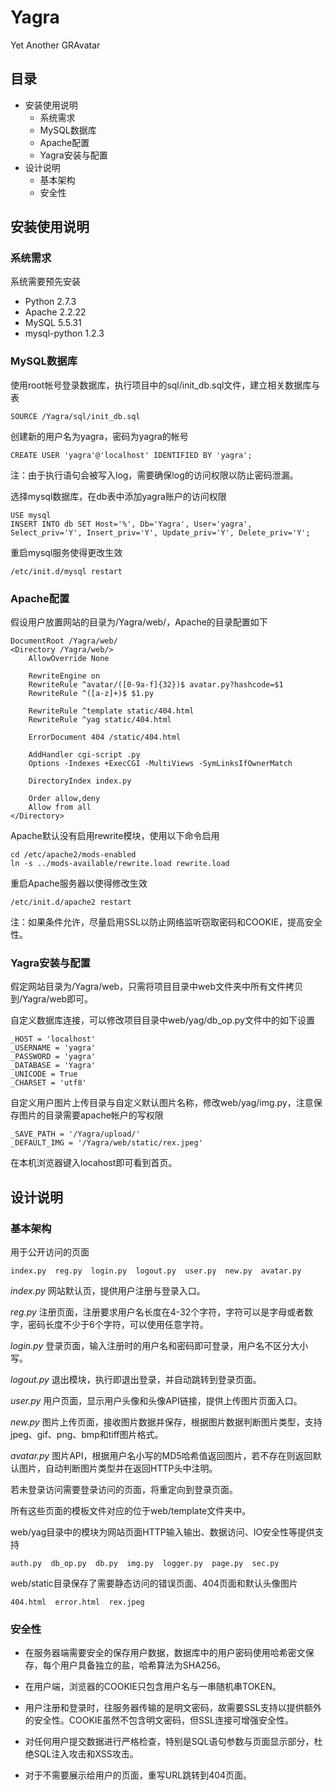 Yagra
=====
Yet Another GRAvatar

## 目录
* 安装使用说明
  * 系统需求
  * MySQL数据库
  * Apache配置
  * Yagra安装与配置
* 设计说明
  * 基本架构
  * 安全性

## 安装使用说明

### 系统需求
系统需要预先安装

* Python 2.7.3
* Apache 2.2.22
* MySQL 5.5.31
* mysql-python 1.2.3

### MySQL数据库
使用root帐号登录数据库，执行项目中的sql/init\_db.sql文件，建立相关数据库与表

    SOURCE /Yagra/sql/init_db.sql
创建新的用户名为yagra，密码为yagra的帐号

    CREATE USER 'yagra'@'localhost' IDENTIFIED BY 'yagra';
注：由于执行语句会被写入log，需要确保log的访问权限以防止密码泄漏。

选择mysql数据库，在db表中添加yagra账户的访问权限

    USE mysql
    INSERT INTO db SET Host='%', Db='Yagra', User='yagra', Select_priv='Y', Insert_priv='Y', Update_priv='Y', Delete_priv='Y';
重启mysql服务使得更改生效

    /etc/init.d/mysql restart

### Apache配置
假设用户放置网站的目录为/Yagra/web/，Apache的目录配置如下

    DocumentRoot /Yagra/web/
    <Directory /Yagra/web/>
        AllowOverride None

        RewriteEngine on
        RewriteRule ^avatar/([0-9a-f]{32})$ avatar.py?hashcode=$1
        RewriteRule ^([a-z]+)$ $1.py

        RewriteRule ^template static/404.html
        RewriteRule ^yag static/404.html

        ErrorDocument 404 /static/404.html

        AddHandler cgi-script .py
        Options -Indexes +ExecCGI -MultiViews -SymLinksIfOwnerMatch

        DirectoryIndex index.py

        Order allow,deny
        Allow from all
    </Directory>

Apache默认没有启用rewrite模块，使用以下命令启用

    cd /etc/apache2/mods-enabled
    ln -s ../mods-available/rewrite.load rewrite.load

重启Apache服务器以使得修改生效

    /etc/init.d/apache2 restart

注：如果条件允许，尽量启用SSL以防止网络监听窃取密码和COOKIE，提高安全性。

### Yagra安装与配置
假定网站目录为/Yagra/web，只需将项目目录中web文件夹中所有文件拷贝到/Yagra/web即可。

自定义数据库连接，可以修改项目目录中web/yag/db\_op.py文件中的如下设置

    _HOST = 'localhost'
    _USERNAME = 'yagra'
    _PASSWORD = 'yagra'
    _DATABASE = 'Yagra'
    _UNICODE = True
    _CHARSET = 'utf8'

自定义用户图片上传目录与自定义默认图片名称，修改web/yag/img.py，注意保存图片的目录需要apache帐户的写权限

    _SAVE_PATH = '/Yagra/upload/'
    _DEFAULT_IMG = '/Yagra/web/static/rex.jpeg'

在本机浏览器键入locahost即可看到首页。

## 设计说明

### 基本架构
用于公开访问的页面

    index.py  reg.py  login.py  logout.py  user.py  new.py  avatar.py

*index.py*
网站默认页，提供用户注册与登录入口。

*reg.py*
注册页面，注册要求用户名长度在4-32个字符，字符可以是字母或者数字，密码长度不少于6个字符，可以使用任意字符。

*login.py*
登录页面，输入注册时的用户名和密码即可登录，用户名不区分大小写。

*logout.py*
退出模块，执行即退出登录，并自动跳转到登录页面。

*user.py*
用户页面，显示用户头像和头像API链接，提供上传图片页面入口。

*new.py*
图片上传页面，接收图片数据并保存，根据图片数据判断图片类型，支持jpeg、gif、png、bmp和tiff图片格式。

*avatar.py*
图片API，根据用户名小写的MD5哈希值返回图片，若不存在则返回默认图片，自动判断图片类型并在返回HTTP头中注明。

若未登录访问需要登录访问的页面，将重定向到登录页面。

所有这些页面的模板文件对应的位于web/template文件夹中。

web/yag目录中的模块为网站页面HTTP输入输出、数据访问、IO安全性等提供支持

    auth.py  db_op.py  db.py  img.py  logger.py  page.py  sec.py

web/static目录保存了需要静态访问的错误页面、404页面和默认头像图片

    404.html  error.html  rex.jpeg

### 安全性
* 在服务器端需要安全的保存用户数据，数据库中的用户密码使用哈希密文保存，每个用户具备独立的盐，哈希算法为SHA256。

* 在用户端，浏览器的COOKIE只包含用户名与一串随机串TOKEN。

* 用户注册和登录时，往服务器传输的是明文密码，故需要SSL支持以提供额外的安全性。COOKIE虽然不包含明文密码，但SSL连接可增强安全性。

* 对任何用户提交数据进行严格检查，特别是SQL语句参数与页面显示部分，杜绝SQL注入攻击和XSS攻击。

* 对于不需要展示给用户的页面，重写URL跳转到404页面。

